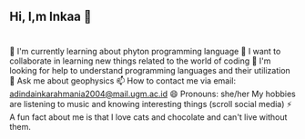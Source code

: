 ## Hi, I,m Inkaa 👋
#
🌱 I'm currently learning about phyton programming language
👯 I want to collaborate in learning new things related to the world of coding
🤔 I'm looking for help to understand programming languages and their utilization
💬 Ask me about geophysics
📫 How to contact me via email: adindainkarahmania2004@mail.ugm.ac.id
😄 Pronouns: she/her
    My hobbies are listening to music and knowing interesting things (scroll social media)
⚡ A fun fact about me is that I love cats and chocolate and can't live without them.
